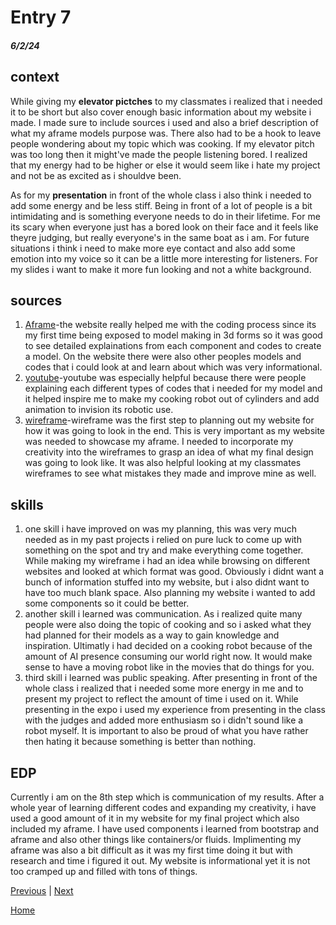 # Entry 7
##### 6/2/24

## context
While giving my **elevator pictches** to my classmates i realized that i needed it to be short but also cover enough basic information about my website i made. I made sure to include sources i used and also a brief description of what my aframe models purpose was. There also had to be a hook to leave people wondering about my topic which was cooking. If my elevator pitch was too long then it might've made the people listening bored. I realized that my energy had to be higher or else it would seem like i hate my project and not be as excited as i shouldve been. 

As for my **presentation** in front of the whole class i also think i needed to add some energy and be less stiff. Being in front of a lot of people is a bit intimidating and is something everyone needs to do in their lifetime. For me its scary when everyone just has a bored look on their face and it feels like theyre judging, but really everyone's in the same boat as i am. For future situations i think i need to make more eye contact and also add some emotion into my voice so it can be a little more interesting for listeners. For my slides i want to make it more fun looking and not a white background.

## sources
1. [Aframe](https://aframe.io/docs/1.5.0/introduction/)-the website really helped me with the coding process since its my first time being exposed to model making in 3d forms so it was good to see detailed explainations from each component and codes to create a model. On the website there were also other peoples models and codes that i could look at and learn about which was very informational.
2. [youtube](youtube.com)-youtube was especially helpful because there were people explaining each different types of codes that i needed for my model and it helped inspire me to make my cooking robot out of cylinders and add animation to invision its robotic use.
3. [wireframe](wireframe.cc)-wireframe was the first step to planning out my website for how it was going to look in the end. This is very important as my website was needed to showcase my aframe. I needed to incorporate my creativity into the wireframes to grasp an idea of what my final design was going to look like. It was also helpful looking at my classmates wireframes to see what mistakes they made and improve mine as well.

## skills
1. one skill i have improved on was my planning, this was very much needed as in my past projects i relied on pure luck to come up with something on the spot and try and make everything come together. While making my wireframe i had an idea while browsing on different websites and looked at which format was good. Obviously i didnt want a bunch of information stuffed into my website, but i also didnt want to have too much blank space. Also planning my website i wanted to add some components so it could be better.
2. another skill i learned was communication. As i realized quite many people were also doing the topic of cooking and so i asked what they had planned for their models as a way to gain knowledge and inspiration. Ultimatly i had decided on a cooking robot because of the amount of AI presence consuming our world right now. It would make sense to have a moving robot like in the movies that do things for you.
3. third skill i learned was public speaking. After presenting in front of the whole class i realized that i needed some more energy in me and to present my project to reflect the amount of time i used on it. While presenting in the expo i used my experience from presenting in the class with the judges and added more enthusiasm so i didn't sound like a robot myself. It is important to also be proud of what you have rather then hating it because something is better than nothing.

## EDP 
Currently i am on the 8th step which is communication of my results. After a whole year of learning different codes and expanding my creativity, i have used a good amount of it in my website for my final project which also included my aframe. I have used components i learned from bootstrap and aframe and also other things like containers/or fluids. Implimenting my aframe was also a bit difficult as it was my first time doing it but with research and time i figured it out. My website is informational yet it is not too cramped up and filled with tons of things.


[Previous](entry06.md) | [Next](entry08.md)

[Home](../README.md)
